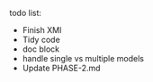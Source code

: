 todo list:

- Finish XMl
- Tidy code
- doc block
- handle single vs multiple models
- Update PHASE-2.md

